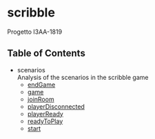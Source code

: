 # scribble
Progetto  I3AA-1819

## Table of Contents

- scenarios  
Analysis of the scenarios in the scribble game
    - [endGame](analysis/scenarios/endGame/endGameDoc.md)
    - [game](analysis/scenarios/game/gameDoc.md)
    - [joinRoom](analysis/scenarios/joinRoom/joinRoomDoc.md)
    - [playerDisconnected](analysis/scenarios/playerDisconnected/playerDisconnectedDoc.md)
    - [playerReady](analysis/scenarios/playerReady/playerReadyDoc.md)
    - [readyToPlay](analysis/scenarios/readyToPlay/readyToPlayDoc.md)
    - [start](analysis/scenarios/start/start.jpeg)

